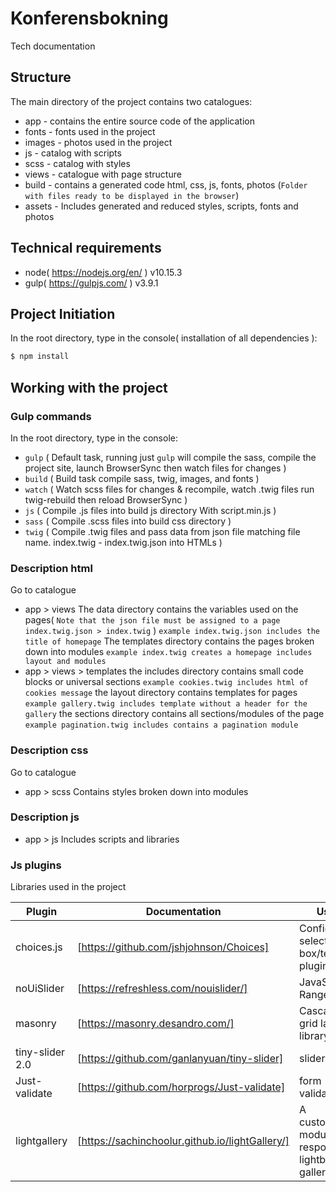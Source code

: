 # Konferensbokning

Tech documentation

## Structure
The main directory of the project contains two catalogues:
* app - contains the entire source code of the application
* fonts - fonts used in the project
* images - photos used in the project
* js - catalog with scripts
* scss - catalog with styles
* views - catalogue with page structure
* build - contains a generated code html, css, js, fonts, photos (`Folder with files ready to be displayed in the browser`)
* assets - Includes generated and reduced styles, scripts, fonts and photos

## Technical requirements
* node( https://nodejs.org/en/ ) v10.15.3
* gulp( https://gulpjs.com/ ) v3.9.1

## Project Initiation
In the root directory, type in the console( installation of all dependencies ):

```sh
$ npm install
```

## Working with the project

### Gulp commands
In the root directory, type in the console:
* `gulp` ( Default task, running just `gulp` will compile the sass, compile the project site, launch BrowserSync then watch files for changes )
* `build` ( Build task compile sass, twig, images, and fonts )
* `watch` ( Watch scss files for changes & recompile, watch .twig files run twig-rebuild then reload BrowserSync )
* `js` ( Compile .js files into build js directory With script.min.js )
* `sass` ( Compile .scss files into build css directory )
* `twig` ( Compile .twig files and pass data from json file matching file name. index.twig - index.twig.json into HTMLs )

### Description html
Go to catalogue
* app > views
The data directory contains the variables used on the pages( `Note that the json file must be assigned to a page index.twig.json > index.twig` )
`example index.twig.json includes the title of homepage`
The templates directory contains the pages broken down into modules
`example index.twig creates a homepage includes layout and modules`
* app > views > templates
the includes directory contains small code blocks or universal sections
`example cookies.twig includes html of cookies message`
the layout directory contains templates for pages
`example gallery.twig includes template without a header for the gallery`
the sections directory contains all sections/modules of the page
`example pagination.twig includes contains a pagination module`

### Description css
Go to catalogue
* app > scss
Contains styles broken down into modules

### Description js
* app > js
Includes scripts and libraries

### Js plugins

Libraries used in the project

| Plugin | Documentation | Usage |
| ------ | ------ | ------ |
| choices.js | [https://github.com/jshjohnson/Choices] | Configurable select box/text input plugin |
| noUiSlider | [https://refreshless.com/nouislider/] | JavaScript Range Slider |
| masonry | [https://masonry.desandro.com/] | Cascading grid layout library |
| tiny-slider 2.0 | [https://github.com/ganlanyuan/tiny-slider] | slider |
| Just-validate | [https://github.com/horprogs/Just-validate] | form validation |
| lightgallery | [https://sachinchoolur.github.io/lightGallery/] | A customizable, modular, responsive, lightbox gallery plugin |